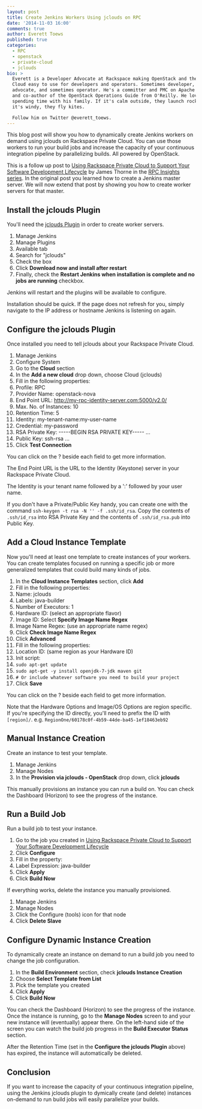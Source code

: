 ```yaml
---
layout: post
title: Create Jenkins Workers Using jclouds on RPC
date: '2014-11-03 16:00'
comments: true
author: Everett Toews
published: true
categories:
  - RPC
  - openstack
  - private-cloud
  - jclouds
bio: >
  Everett is a Developer Advocate at Rackspace making OpenStack and the Rackspace
  Cloud easy to use for developers and operators. Sometimes developer, sometimes
  advocate, and sometimes operator. He's a committer and PMC on Apache jclouds,
  and co-author of the OpenStack Operations Guide from O'Reilly. He loves
  spending time with his family. If it's calm outside, they launch rockets. If
  it's windy, they fly kites.

  Follow him on Twitter @everett_toews.
---
```


This blog post will show you how to dynamically create Jenkins workers on demand using jclouds on Rackspace Private Cloud. You can use those workers to run your build jobs and increase the capacity of your continuous integration pipeline by parallelizing builds. All powered by OpenStack.

<!-- more -->

This is a follow up post to [Using Rackspace Private Cloud to Support Your Software Development Lifecycle](https://developer.rackspace.com/blog/using-rpc-software-dev-lifecycle/) by James Thorne in the [RPC Insights series](http://www.rackspace.com/blog/welcome-to-rpc-insights/). In the original post you learned how to create a Jenkins master server. We will now extend that post by showing you how to create worker servers for that master.

## Install the jclouds Plugin

You'll need the [jclouds Plugin](https://wiki.jenkins-ci.org/display/JENKINS/JClouds+Plugin) in order to create worker servers.

1. Manage Jenkins
1. Manage Plugins
1. Available tab
1. Search for "jclouds"
1. Check the box
1. Click __Download now and install after restart__
1. Finally, check the __Restart Jenkins when installation is complete and no jobs are running__ checkbox.

Jenkins will restart and the plugins will be available to configure.

Installation should be quick. If the page does not refresh for you, simply navigate to the IP address or hostname Jenkins is listening on again.

## Configure the jclouds Plugin

Once installed you need to tell jclouds about your Rackspace Private Cloud.

1. Manage Jenkins
1. Configure System
1. Go to the __Cloud__ section
1. In the __Add a new cloud__ drop down, choose Cloud (jclouds)
1. Fill in the following properties:
 1. Profile: RPC
 1. Provider Name: openstack-nova
 1. End Point URL: http://my-rpc-identity-server.com:5000/v2.0/
 1. Max. No. of Instances: 10
 1. Retention Time: 5
 1. Identity: my-tenant-name:my-user-name
 1. Credential: my-password
 1. RSA Private Key: -----BEGIN RSA PRIVATE KEY----- ...
 1. Public Key: ssh-rsa ...
 1. Click __Test Connection__

You can click on the ? beside each field to get more information.

The End Point URL is the URL to the Identity (Keystone) server in your Rackspace Private Cloud.

The Identity is your tenant name followed by a ':' followed by your user name.

If you don't have a Private/Public Key handy, you can create one with the command `ssh-keygen -t rsa -N '' -f .ssh/id_rsa`. Copy the contents of `.ssh/id_rsa` into RSA Private Key and the contents of `.ssh/id_rsa.pub` into Public Key.

## Add a Cloud Instance Template

Now you'll need at least one template to create instances of your workers. You can create templates focused on running a specific job or more generalized templates that could build many kinds of jobs.

1. In the __Cloud Instance Templates__ section, click __Add__
1. Fill in the following properties:
 1. Name: jclouds
 1. Labels: java-builder
 1. Number of Executors: 1
 1. Hardware ID: (select an appropriate flavor)
 1. Image ID: Select __Specify Image Name Regex__
   1. Image Name Regex: (use an appropriate name regex)
   1. Click __Check Image Name Regex__
1. Click __Advanced__
1. Fill in the following properties:
 1. Location ID: (same region as your Hardware ID)
 1. Init script:
  1. `sudo apt-get update`
  1. `sudo apt-get -y install openjdk-7-jdk maven git`
  1. `# Or include whatever software you need to build your project`
1. Click __Save__

You can click on the ? beside each field to get more information.

Note that the Hardware Options and Image/OS Options are region specific. If you're specifying the ID directly, you'll need to prefix the ID with `[region]/`. e.g. `RegionOne/60178c0f-4b59-44de-ba45-1ef18463eb92`

## Manual Instance Creation

Create an instance to test your template.

1. Manage Jenkins
1. Manage Nodes
1. In the __Provision via jclouds - OpenStack__ drop down, click __jclouds__

This manually provisions an instance you can run a build on. You can check the Dashboard (Horizon) to see the progress of the instance.

## Run a Build Job

Run a build job to test your instance.

1. Go to the job you created in [Using Rackspace Private Cloud to Support Your Software Development Lifecycle](TODO)
1. Click __Configure__
1. Fill in the property:
 1. Label Expression: java-builder
1. Click __Apply__
1. Click __Build Now__

If everything works, delete the instance you manually provisioned.

1. Manage Jenkins
1. Manage Nodes
1. Click the Configure (tools) icon for that node
1. Click __Delete Slave__

## Configure Dynamic Instance Creation

To dynamically create an instance on demand to run a build job you need to change the job configuration.

1. In the __Build Environment__ section, check __jclouds Instance Creation__
1. Choose __Select Template from List__
1. Pick the template you created
1. Click __Apply__
1. Click __Build Now__

You can check the Dashboard (Horizon) to see the progress of the instance. Once the instance is running, go to the __Manage Nodes__ screen to and your new instance will (eventually) appear there. On the left-hand side of the screen you can watch the build job progress in the __Build Executor Status__ section.

After the Retention Time (set in the __Configure the jclouds Plugin__ above) has expired, the instance will automatically be deleted.

## Conclusion

If you want to increase the capacity of your continuous integration pipeline, using the Jenkins jclouds plugin to dymically create (and delete) instances on-demand to run build jobs will easily parallelize your builds.
